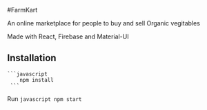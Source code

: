 #FarmKart

An online marketplace for people to buy and sell Organic vegitables

Made with React, Firebase and Material-UI


## Installation

	```javascript
	    npm install
	 ```

Run
	```javascript
	    npm start
	 ```